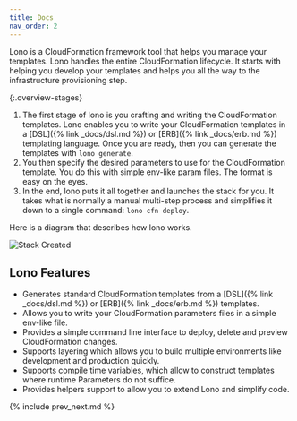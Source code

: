 ```yaml
---
title: Docs
nav_order: 2
---
```


Lono is a CloudFormation framework tool that helps you manage your templates.  Lono handles the entire CloudFormation lifecycle. It starts with helping you develop your templates and helps you all the way to the infrastructure provisioning step.

{:.overview-stages}
1. The first stage of lono is you crafting and writing the CloudFormation templates. Lono enables you to write your CloudFormation templates in a [DSL]({% link _docs/dsl.md %}) or [ERB]({% link _docs/erb.md %}) templating language. Once you are ready, then you can generate the templates with `lono generate`.
2. You then specify the desired parameters to use for the CloudFormation template. You do this with simple env-like param files. The format is easy on the eyes.
3.  In the end, lono puts it all together and launches the stack for you. It takes what is normally a manual multi-step process and simplifies it down to a single command: `lono cfn deploy`.

Here is a diagram that describes how lono works.

<img src="/img/tutorial/lono-flowchart.png" alt="Stack Created" class="doc-photo lono-flowchart">

## Lono Features

* Generates standard CloudFormation templates from a [DSL]({% link _docs/dsl.md %}) or [ERB]({% link _docs/erb.md %}) templates.
* Allows you to write your CloudFormation parameters files in a simple env-like file.
* Provides a simple command line interface to deploy, delete and preview CloudFormation changes.
* Supports layering which allows you to build multiple environments like development and production quickly.
* Supports compile time variables, which allow to construct templates where runtime Parameters do not suffice.
* Provides helpers support to allow you to extend Lono and simplify code.

{% include prev_next.md %}
